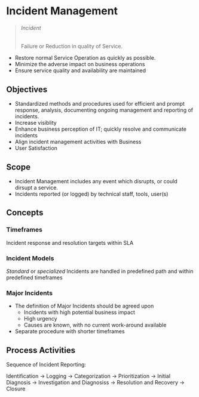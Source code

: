 # Incident Management

> ###### Incident
> Failure or Reduction in quality of Service.

* Restore normal Service Operation as quickly as possible.
* Minimize the adverse impact on business operations
* Ensure service quality and availability are maintained


## Objectives

* Standardized methods and procedures used for efficient and prompt response, analysis, documenting ongoing management and reporting of incidents.
* Increase visiblity
* Enhance business perception of IT; quickly resolve and communicate incidents
* Align incident management activities with Business
* User Satisfaction

## Scope

* Incident Management includes any event which disrupts, or could dirsupt a service.
* Incidents reported (or logged) by technical staff, tools, user(s)

## Concepts

### Timeframes
Incident response and resolution targets within SLA

### Incident Models
_Standard_ or _specialized_ Incidents are handled in predefined path and within predefined timeframes

### Major Incidents
* The definition of Major Incidents should be agreed upon 
	* Incidents with high potential business impact
	* High urgency
	* Causes are known, with no current work-around available
* Separate procedure with shorter timeframes

## Process Activities

Sequence of Incident Reporting:

Identification &rarr; Logging &rarr; Categorization &rarr; Prioritization &rarr; Initial Diagnosis &rarr; Investigation and Diagnosiss &rarr; Resolution and Recovery &rarr; Closure

